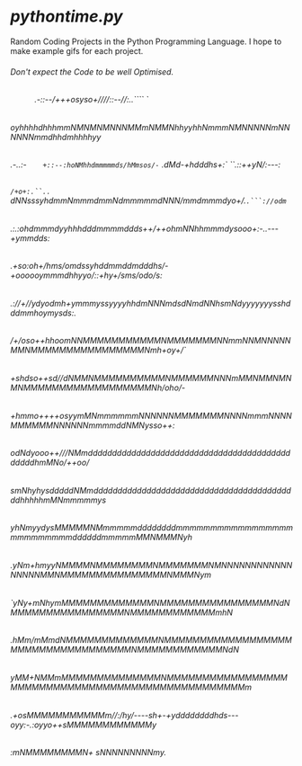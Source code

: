 # ***pythontime.py***
Random Coding Projects in the Python Programming Language.
I hope to make example gifs for each project.
###### *Don't expect the Code to be well Optimised.*



######                    `      `.-::--/+++osyso+////::--//:..````           `                   
######                      oyhhhhdhhhmmNMNMNMNNNMMmNMMNhhyyhhNmmmNMNNNNNmNNNNNNmmdhhdmhhhhyy             
######           .-..:-`    +::--:hoNMhhdmmmmmds/hMmsos/-`  .dMd-+hdddhs+:`   ``.::++yN/:---:             
######           `/+o+:.``..     `dNNsssyhdmmNmmmdmmNdmmmmmdNNN/mmdmmmdyo+/.`.```://odm`                  
######                     .:.:ohdmmmdyyhhhdddmmmmddds++/++ohmNNhhmmmdysooo+:-..---+ymmdds:               
######                  .+so:oh+/hms/omdssyhddmmddmdddhs/-+oooooymmmdhhyyo/::+hy+/sms/odo/s:              
######                .://+//ydyodmh+ymmmyssyyyyhhdmNNNmdsdNmdNNhsmNdyyyyyyysshdddmmhoymysds:.            
######               /+/oso++hhoomNNMMMMMMMMMMMNMMMMMMMNNmmNNMNNNNNMMNMMMMMMMMMMMMMMMMNmh+oy+/`           
######               +shdso++sd//dNMMNMMMMMMMMMMNMMMMMMNNNmMMNMMNMNMNMMMMMMMMMMMMMMMMMMNh/oho/-           
######               +hmmo++++osyymMNmmmmmmNNNNNNMMMMMMMNNNNmmmNNNNMMMMMMNNNNNNmmmmddNMNysso++:           
######               odNdyooo++///NMmdddddddddddddddddddddddddddddddddddddddddddddddhmMNo/++oo/           
######               smNhyhysdddddNMmdddddddddddddddddddddddddddddddddddddddddddhhhhhmMNmmmmmys           
######              yhNmyydysMMMMMNMmmmmmddddddddmmmmmmmmmmmmmmmmmmmmmmmmmmddddddmmmmmMMNMMMNyh           
######              .yNm+hmyyNMMMMNMMMMMMMMNMMMMMMMNMNNNNNNNNNNNNNNNNNMMNMMMMMMMMMMMMMMMNMMMNym           
######              `yNy+mNhymMMMMMMMMMMMMMNMMMMMMMMMMMMMMMMNdNMMMMMMMMMMMMMMMMNMMMMMMMMMMMMmhN           
######              .hMm/mMmdNMMMMMMMMMMMMMNMMMMMMMMMMMMMMMMMMMMMMMMMMMMMMMMMMMNMMMMMMMMMMMMNdN           
######               yMM+NMMmMMMMMMMMMMMMMMNMMMMMMMMMMMMMMMMMMMMMMMMMMMMMMMMMMMMMMMMMMMMMMMMMMm           
######               .+osMMMMMMMMMMMm//:/hy/----sh+-+yddddddddhds---oyy:-.:oyyo++sMMMMMMMMMMMMy           
######                  :mNMMMMMMMMN+                                             sNNNNNNNNNmy.           
